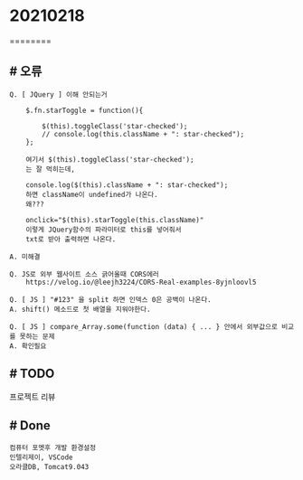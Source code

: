 # 20210218
========

## # 오류
    Q. [ JQuery ] 이해 안되는거

        $.fn.starToggle = function(){
        
            $(this).toggleClass('star-checked');
            // console.log(this.className + ": star-checked");
        };

        여기서 $(this).toggleClass('star-checked');
        는 잘 먹히는데,

        console.log($(this).className + ": star-checked"); 
        하면 className이 undefined가 나온다.
        왜???

        onclick="$(this).starToggle(this.className)" 
        이렇게 JQuery함수의 파라미터로 this를 넣어줘서
        txt로 받아 출력하면 나온다.

    A. 미해결

    Q. JS로 외부 웹사이트 소스 긁어올때 CORS에러
        https://velog.io/@leejh3224/CORS-Real-examples-8yjnloovl5

    Q. [ JS ] "#123" 을 split 하면 인덱스 0은 공백이 나온다.
    A. shift() 메소드로 첫 배열을 지워야한다.

    Q. [ JS ] compare_Array.some(function (data) { ... } 안에서 외부값으로 비교를 못하는 문제
    A. 확인필요

## # TODO
  프로젝트 리뷰 
  
## # Done
    컴퓨터 포멧후 개발 환경설정
    인텔리제이, VSCode
    오라클DB, Tomcat9.043


